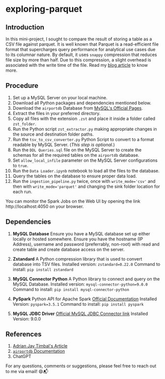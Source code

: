# exploring-parquet

## Introduction
In this mini-project, I sought to compare the result of storing a table as a CSV file against parquet. It is well known that Parquet is a read-efficient file format that supercharges query performance for analytical use cases due to its columnar nature. By default, it uses `snappy` compression that reduces file size by more than half. Due to this compression, a slight overhead is associated with the write time of the file. Read my [blog article](https://shreyandas.hashnode.dev/parquet-vs-csv) to know more.

## Procedure
1. Set up a MySQL Server on your local machine.
2. Download all Python packages and dependencies mentioned below.
3. Download the `airportdb` Database from [MySQL's Official Pages](https://dev.mysql.com/doc/index-other.html).
4. Extract the files in your preferred directory.
5. Copy all files with the extension `.zst` and place it inside a folder called `zst_folder`.
6. Run the Python script `zst_extractor.py` making appropriate changes in the source and destination folder paths.
7. Run the `tsv_to_csv_converter.py` Python Script to convert to a format readable by MySQL Server. (*This step is optional.*)
8. Run the `DDL Queries.sql` file on the MySQL Server to create the schemas for all the required tables on the `airportdb` database.
9. Set `allow_local_infile` parameter on the MySQL Server configurations to `true`.
10. Run the `Data Loader.ipynb` notebook to load all the files to the database.
11. Query the tables on the database to ensure proper data load.
12. Run the `ingestion_pipeline.py` twice, once with `write_mode='csv'` and then with `write_mode='parquet'` and changing the sink folder location for each run.

You can monitor the Spark Jobs on the Web UI by opening the link http://localhost:4050 on your browser.

## Dependencies

1. **MySQL Database**
   Ensure you have a MySQL database set up either locally or hosted somewhere. Ensure you have the hostname (IP Address), username and password (preferrably, non-root) with read and create table and create database access on the server.
   
2. **Zstandard**
   A Python compression library that is used to convert database into TSV files.
   Installed version: `zstandard=0.22.0`
   Command to install: `pip install zstandard`

3. **MySQL Connector Python**
   A Python library to connect and query on the MySQL Database.
   Installed version: `mysql-connector-python=9.0.0`
   Command to install: `pip install mysql-connector-python`

4. **PySpark**
   Python API for Apache Spark
   [Official Documentation](https://spark.apache.org/docs/latest/api/python/index.html)
   Installed Version: `pyspark=3.5.1`
   Command to install: `pip install pyspark`

5. **MySQL JDBC Driver**
   [Official MySQL JDBC Connector link](https://www.mysql.com/products/connector/)
   Installed Version: 9.0.0


## References

1. [Adrian Jay Timbal's Article](https://www.linkedin.com/pulse/uploading-airportdb-free-sample-database-from-mysql-local-timbal/)
2. [`airportdb` Documentation](https://dev.mysql.com/doc/airportdb/en/)
3. ChatGPT


For any questions, comments or suggestions, please feel free to reach out to me via email! 😄📬